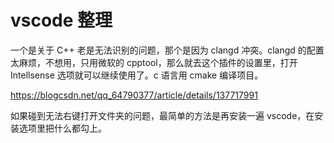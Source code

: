 # vscode 整理

一个是关于 C++ 老是无法识别的问题，那个是因为 clangd 冲突。clangd 的配置太麻烦，不想用，只用微软的 cpptool，那么就去这个插件的设置里，打开 Intellsense 选项就可以继续使用了。c 语言用 cmake 编译项目。

<https://blogcsdn.net/qq_64790377/article/details/137717991>

如果碰到无法右键打开文件夹的问题，最简单的方法是再安装一遍 vscode，在安装选项里把什么都勾上。